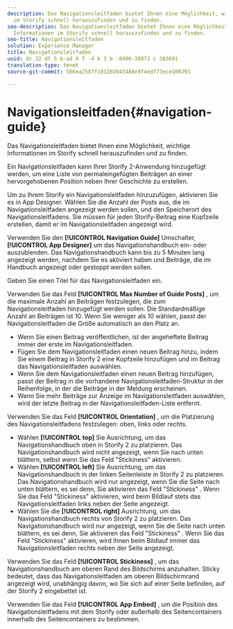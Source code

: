 ```yaml
---
description: Das Navigationsleitfaden bietet Ihnen eine Möglichkeit, wichtige Informationen
  im Storify schnell herauszufinden und zu finden.
seo-description: Das Navigationsleitfaden bietet Ihnen eine Möglichkeit, wichtige
  Informationen im Storify schnell herauszufinden und zu finden.
seo-title: Navigationsleitfaden
solution: Experience Manager
title: Navigationsleitfaden
uuid: dc 32 df 5 b-ad 6 f -4 b 3 b -8496-38873 c 383691
translation-type: tm+mt
source-git-commit: 566ea2587f101202045488e9f4edf73ece100293

---
```



# Navigationsleitfaden{#navigation-guide}

Das Navigationsleitfaden bietet Ihnen eine Möglichkeit, wichtige Informationen im Storify schnell herauszufinden und zu finden.

Ein Navigationsleitfaden kann Ihrer Storify 2-Anwendung hinzugefügt werden, um eine Liste von permaleingefügten Beiträgen an einer hervorgehobenen Position neben Ihrer Geschichte zu erstellen.

Um zu Ihrem Storify ein Navigationsleitfaden hinzuzufügen, aktivieren Sie es in App Designer. Wählen Sie die Anzahl der Posts aus, die im Navigationsleitfaden angezeigt werden sollen, und den Speicherort des Navigationsleitfadens. Sie müssen für jeden Storify-Beitrag eine Kopfzeile erstellen, damit er im Navigationsleitfaden angezeigt wird.

Verwenden Sie den **[!UICONTROL Navigation Guide]** Umschalter, **[!UICONTROL App Designer]** um das Navigationshandbuch ein- oder auszublenden. Das Navigationshandbuch kann bis zu 5 Minuten lang angezeigt werden, nachdem Sie es aktiviert haben und Beiträge, die im Handbuch angezeigt oder gestoppt werden sollen.

Geben Sie einen Titel für das Navigationsleitfaden ein.

Verwenden Sie das Feld **[!UICONTROL Max Number of Guide Posts]** , um die maximale Anzahl an Beiträgen festzulegen, die zum Navigationsleitfaden hinzugefügt werden sollen. Die Standardmäßige Anzahl an Beiträgen ist 10. Wenn Sie weniger als 10 wählen, passt der Navigationsleitfaden die Größe automatisch an den Platz an.

* Wenn Sie einen Beitrag veröffentlichen, ist der angeheftete Beitrag immer der erste im Navigationsleitfaden.
* Fügen Sie dem Navigationsleitfaden einen neuen Beitrag hinzu, indem Sie einem Beitrag in Storify 2 eine Kopfzeile hinzufügen und im Beitrag das Navigationsleitfaden auswählen.
* Wenn Sie dem Navigationsleitfaden einen neuen Beitrag hinzufügen, passt der Beitrag in die vorhandene Navigationsleitfaden-Struktur in der Reihenfolge, in der die Beiträge in der Meldung erscheinen.
* Wenn Sie mehr Beiträge zur Anzeige im Navigationsleitfaden auswählen, wird der letzte Beitrag in der Navigationsleitfaden-Liste entfernt.

Verwenden Sie das Feld **[!UICONTROL Orientation]** , um die Platzierung des Navigationsleitfadens festzulegen: oben, links oder rechts.

* Wählen **[!UICONTROL top]** Sie Ausrichtung, um das Navigationshandbuch oben in Storify 2 zu platzieren. Das Navigationshandbuch wird nicht angezeigt, wenn Sie nach unten blättern, selbst wenn Sie das Feld "Stickiness" aktivieren.
* Wählen **[!UICONTROL left]** Sie Ausrichtung, um das Navigationshandbuch in der linken Seitenleiste in Storify 2 zu platzieren. Das Navigationshandbuch wird nur angezeigt, wenn Sie die Seite nach unten blättern, es sei denn, Sie aktivieren das Feld "Stickiness" . Wenn Sie das Feld "Stickiness" aktivieren, wird beim Bildlauf stets das Navigationsleitfaden links neben der Seite angezeigt.
* Wählen Sie die **[!UICONTROL right]** Ausrichtung, um das Navigationshandbuch rechts von Storify 2 zu platzieren. Das Navigationshandbuch wird nur angezeigt, wenn Sie die Seite nach unten blättern, es sei denn, Sie aktivieren das Feld "Stickiness" . Wenn Sie das Feld "Stickiness" aktivieren, wird Ihnen beim Bildlauf immer das Navigationsleitfaden rechts neben der Seite angezeigt.

Verwenden Sie das Feld **[!UICONTROL Stickiness]** , um das Navigationshandbuch am oberen Rand des Bildschirms anzuhalten. Sticky bedeutet, dass das Navigationsleitfaden am oberen Bildschirmrand angezeigt wird, unabhängig davon, wo Sie sich auf einer Seite befinden, auf der Storify 2 eingebettet ist.

Verwenden Sie das Feld **[!UICONTROL App Embed]** , um die Position des Navigationsleitfadens mit dem Storify oder außerhalb des Seitencontainers innerhalb des Seitencontainers zu bestimmen.
